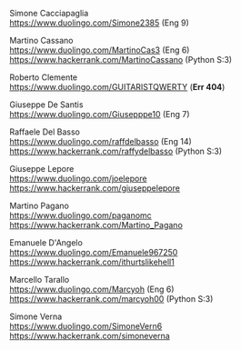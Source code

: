 Simone Cacciapaglia<br>
https://www.duolingo.com/Simone2385 (Eng 9)<br>

Martino Cassano<br>
https://www.duolingo.com/MartinoCas3 (Eng 6)<br>
https://www.hackerrank.com/MartinoCassano (Python S:3)<br>

Roberto Clemente<br>
https://www.duolingo.com/GUITARISTQWERTY  (<strong>Err 404</strong>)<br>

Giuseppe De Santis<br>
https://www.duolingo.com/Giusepppe10 (Eng 7)<br>

Raffaele Del Basso<br>
https://www.duolingo.com/raffdelbasso (Eng 14)<br>
https://www.hackerrank.com/raffydelbasso (Python S:3)<br>

Giuseppe Lepore<br>
https://www.duolingo.com/joelepore<br>
https://www.hackerrank.com/giuseppelepore<br>

Martino Pagano<br>
https://www.duolingo.com/paganomc<br>
https://www.hackerrank.com/Martino_Pagano<br>

Emanuele D'Angelo<br>
https://www.duolingo.com/Emanuele967250<br>
https://www.hackerrank.com/ithurtslikehell1<br>

Marcello Tarallo<br>
https://www.duolingo.com/Marcyoh (Eng 6)<br>
https://www.hackerrank.com/marcyoh00 (Python S:3)<br>

Simone Verna<br>
https://www.duolingo.com/SimoneVern6<br>
https://www.hackerrank.com/simoneverna<br>

